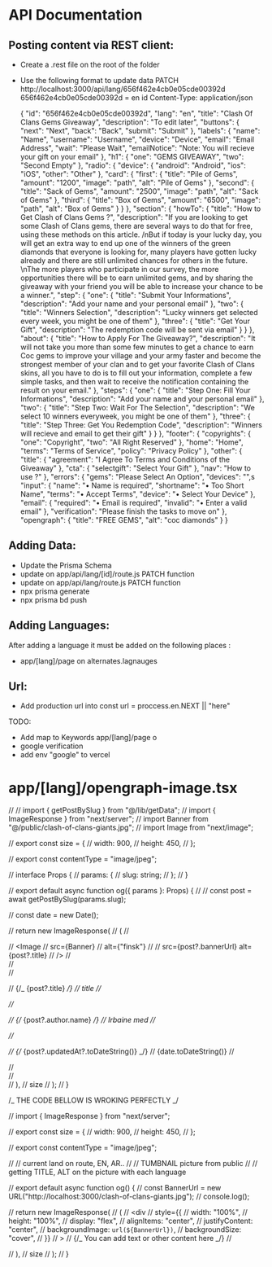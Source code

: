 # API Documentation

## Posting content via REST client:

- Create a .rest file on the root of the folder
- Use the following format to update data
  PATCH http://localhost:3000/api/lang/656f462e4cb0e05cde00392d  
  656f462e4cb0e05cde00392d = en id
  Content-Type: application/json

  {
  "id": "656f462e4cb0e05cde00392d",
  "lang": "en",
  "title": "Clash Of Clans Gems Giveaway",
  "description": "To edit later",
  "buttons": {
  "next": "Next",
  "back": "Back",
  "submit": "Submit"
  },
  "labels": {
  "name": "Name",
  "username": "Username",
  "device": "Device",
  "email": "Email Address",
  "wait": "Please Wait",
  "emailNotice": "Note: You will recieve your gift on your email"
  },
  "h1": {
  "one": "GEMS GIVEAWAY",
  "two": "Second Empty"
  },
  "radio": {
  "device": {
  "android": "Android",
  "ios": "iOS",
  "other": "Other"
  },
  "card": {
  "first": {
  "title": "Pile of Gems",
  "amount": "1200",
  "image": "path",
  "alt": "Pile of Gems"
  },
  "second": {
  "title": "Sack of Gems",
  "amount": "2500",
  "image": "path",
  "alt": "Sack of Gems"
  },
  "third": {
  "title": "Box of Gems",
  "amount": "6500",
  "image": "path",
  "alt": "Box of Gems"
  }
  }
  },
  "section": {
  "howTo": {
  "title": "How to Get Clash of Clans Gems ?",
  "description": "If you are looking to get some Clash of Clans gems, there are several ways to do that for free, using these methods on this article. /nBut if today is your lucky day, you will get an extra way to end up one of the winners of the green diamonds that everyone is looking for, many players have gotten lucky already and there are still unlimited chances for others in the future. \nThe more players who participate in our survey, the more opportunities there will be to earn unlimited gems, and by sharing the giveaway with your friend you will be able to increase your chance to be a winner.",
  "step": {
  "one": {
  "title": "Submit Your Informations",
  "description": "Add your name and your personal email"
  },
  "two": {
  "title": "Winners Selection",
  "description": "Lucky winners get selected every week, you might be one of them"
  },
  "three": {
  "title": "Get Your Gift",
  "description": "The redemption code will be sent via email"
  }
  }
  },
  "about": {
  "title": "How to Apply For The Giveaway?",
  "description": "It will not take you more than some few minutes to get a chance to earn Coc gems to improve your village and your army faster and become the strongest member of your clan and to get your favorite Clash of Clans skins, all you have to do is to fill out your information, complete a few simple tasks, and then wait to receive the notification containing the result on your email."
  },
  "steps": {
  "one": {
  "title": "Step One: Fill Your Informations",
  "description": "Add your name and your personal email"
  },
  "two": {
  "title": "Step Two: Wait For The Selection",
  "description": "We select 10 winners everyweek, you might be one of them"
  },
  "three": {
  "title": "Step Three: Get You Redemption Code",
  "description": "Winners will recieve and email to get their gift"
  }
  }
  },
  "footer": {
  "copyrights": {
  "one": "Copyright",
  "two": "All Right Reserved"
  },
  "home": "Home",
  "terms": "Terms of Service",
  "policy": "Privacy Policy"
  },
  "other": {
  "title": {
  "agreement": "I Agree To Terms and Conditions of the Giveaway"
  },
  "cta": {
  "selectgift": "Select Your Gift"
  },
  "nav": "How to use ?"
  },
  "errors": {
  "gems": "Please Select An Option",
  "devices": "",s
  "input": {
  "name": "• Name is required",
  "shortname": "• Too Short Name",
  "terms": "• Accept Terms",
  "device": "• Select Your Device"
  },
  "email": {
  "required": "• Email is required",
  "invalid": "• Enter a valid email"
  },
  "verification": "Please finish the tasks to move on"
  },
  "opengraph": {
  "title": "FREE GEMS",
  "alt": "coc diamonds"
  }
  }

## Adding Data:

- Update the Prisma Schema
- update on app/api/lang/[id]/route.js PATCH function
- update on app/api/lang/route.js PATCH function
- npx prisma generate
- npx prisma bd push

## Adding Languages:

After adding a language it must be added on the following places :

- app/[lang]/page on alternates.lagnauges

## Url:

- Add production url into const url = proccess.en.NEXT || "here"

TODO:

- Add map to Keywords app/[lang]/page o
- google verification
- add env "google" to vercel

# app/[lang]/opengraph-image.tsx

// // import { getPostBySlug } from "@/lib/getData";
// import { ImageResponse } from "next/server";
// import Banner from "@/public/clash-of-clans-giants.jpg";
// import Image from "next/image";

// export const size = {
// width: 900,
// height: 450,
// };

// export const contentType = "image/jpeg";

// interface Props {
// params: {
// slug: string;
// };
// }

// export default async function og({ params }: Props) {
// // const post = await getPostBySlug(params.slug);

// const date = new Date();

// return new ImageResponse(
// (
// <div tw="relative flex items-center justify-center">
// <Image
// src={Banner}
// alt={"finsk"}
// // src={post?.bannerUrl} alt={post?.title}
// />
// <div tw="absolute flex bg-black opacity-50 inset-0 " />
// <div tw="absolute flex items-center top-2 w-full ">
// <p tw="text-white text-4xl flex font-bold m-5">
// {/_ {post?.title} _/}
// title
// </p>
// <p tw="text-indigo-200 text-xl flex font-bold m-5">
// {/_ {post?.author.name} _/}
// Irbaine med
// </p>
// <p tw="text-purple-200 text-xl flex font-bold m-5">
// {/_ {post?.updatedAt?.toDateString()} _/}
// {date.toDateString()}
// </p>
// </div>
// </div>
// ),
// size
// );
// }

/_ THE CODE BELLOW IS WROKING PERFECTLY _/

// import { ImageResponse } from "next/server";

// export const size = {
// width: 900,
// height: 450,
// };

// export const contentType = "image/jpeg";

// // current land on route, EN, AR..
// // TUMBNAIL picture from public
// // getting TITLE, ALT on the picture with each language

// export default async function og() {
// const BannerUrl = new URL("http://localhost:3000/clash-of-clans-giants.jpg");
// console.log();

// return new ImageResponse(
// (
// <div
// style={{
//           width: "100%",
//           height: "100%",
//           display: "flex",
//           alignItems: "center",
//           justifyContent: "center",
//           backgroundImage: `url(${BannerUrl})`,
//           backgroundSize: "cover",
//         }}
// >
// {/_ You can add text or other content here _/}
// </div>
// ),
// size
// );
// }
